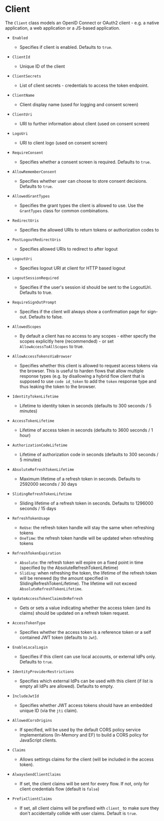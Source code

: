 # Client

The `Client` class models an OpenID Connect or OAuth2 client - e.g. a native application, a web application or a JS-based application.

* `Enabled`
    * Specifies if client is enabled. Defaults to `true`.
* `ClientId`
    * Unique ID of the client
* `ClientSecrets`
    * List of client secrets - credentials to access the token endpoint.
* `ClientName`
    * Client display name (used for logging and consent screen)
* `ClientUri`
    * URI to further information about client (used on consent screen)
* `LogoUri`
    * URI to client logo (used on consent screen)
* `RequireConsent`
    * Specifies whether a consent screen is required. Defaults to `true`.
* `AllowRememberConsent`
    * Specifies whether user can choose to store consent decisions. Defaults to `true`.
* `AllowedGrantTypes`
    * Specifies the grant types the client is allowed to use. Use the `GrantTypes` class for common combinations.
* `RedirectUris`
    * Specifies the allowed URIs to return tokens or authorization codes to
* `PostLogoutRedirectUris`
    * Specifies allowed URIs to redirect to after logout
* `LogoutUri`
    * Specifies logout URI at client for HTTP based logout
* `LogoutSessionRequired`
    * Specifies if the user's session id should be sent to the LogoutUri. Defaults to true.
* `RequireSignOutPrompt`
    * Specifies if the client will always show a confirmation page for sign-out. Defaults to false.
* `AllowedScopes`
    * By default a client has no access to any scopes - either specify the scopes explicitly here (recommended) - 
      or set `AllowAccessToAllScopes` to true.
* `AllowAccessTokensViaBrowser`
    * Specifies whether this client is allowed to request access tokens via the browser.
      This is useful to harden flows that allow multiple response types 
      (e.g. by disallowing a hybrid flow client that is supposed to use `code id_token` to add the `token` response type and thus leaking the token to the browser.
* `IdentityTokenLifetime`
    * Lifetime to identity token in seconds (defaults to 300 seconds / 5 minutes)
* `AccessTokenLifetime`
    * Lifetime of access token in seconds (defaults to 3600 seconds / 1 hour)
* `AuthorizationCodeLifetime`
    * Lifetime of authorization code in seconds (defaults to 300 seconds / 5 minutes)
* `AbsoluteRefreshTokenLifetime`
    * Maximum lifetime of a refresh token in seconds. Defaults to 2592000 seconds / 30 days
* `SlidingRefreshTokenLifetime`
    * Sliding lifetime of a refresh token in seconds. Defaults to 1296000 seconds / 15 days
* `RefreshTokenUsage`
    * `ReUse`: the refresh token handle will stay the same when refreshing tokens
    * `OneTime`: the refresh token handle will be updated when refreshing tokens
* `RefreshTokenExpiration`
    * `Absolute`: the refresh token will expire on a fixed point in time (specified by the AbsoluteRefreshTokenLifetime)
    * `Sliding`: when refreshing the token, the lifetime of the refresh token will be renewed (by the amount specified in SlidingRefreshTokenLifetime). The lifetime will not exceed `AbsoluteRefreshTokenLifetime`.
* `UpdateAccessTokenClaimsOnRefresh`
    * Gets or sets a value indicating whether the access token (and its claims) should be updated on a refresh token request.
* `AccessTokenType`
    * Specifies whether the access token is a reference token or a self contained JWT token (defaults to `Jwt`).
* `EnableLocalLogin`
    * Specifies if this client can use local accounts, or external IdPs only. Defaults to `true`.
* `IdentityProviderRestrictions`
    * Specifies which external IdPs can be used with this client (if list is empty all IdPs are allowed). Defaults to empty.
* `IncludeJwtId`
    * Specifies whether JWT access tokens should have an embedded unique ID (via the `jti` claim).
* `AllowedCorsOrigins`
    * If specified, will be used by the default CORS policy service implementations (In-Memory and EF) to build a CORS
      policy for JavaScript clients.

* `Claims`
    * Allows settings claims for the client (will be included in the access token).
* `AlwaysSendClientClaims`
    * If set, the client claims will be sent for every flow. If not, only for client credentials flow (default is `false`)
* `PrefixClientClaims`
    * If set, all client claims will be prefixed with `client_` to make sure they don't accidentally collide with user claims. Default is `true`.
